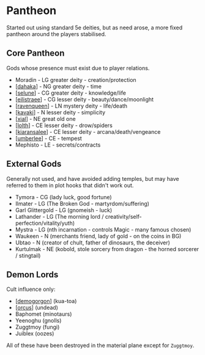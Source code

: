 # Pantheon
Started out using standard 5e deities, but as need arose, a more fixed pantheon around the players stabilised.

## Core Pantheon
Gods whose presence must exist due to player relations.

- Moradin - LG greater deity - creation/protection
- [[dahaka]] - NG greater deity - time
- [[selune]] - CG greater deity - knowledge/life
- [[eilistraee]] - CG lesser deity - beauty/dance/moonlight
- [[ravenqueen]] - LN mystery deity - life/death
- [[kavaki]] - N lesser deity - simplicity
- [[xial]] - NE great old one
- [[lolth]] - CE lesser deity - drow/spiders
- [[kiaransalee]] - CE lesser deity - arcana/death/vengeance
- [[umberlee]] - CE - tempest
- Mephisto - LE - secrets/contracts

## External Gods
Generally not used, and have avoided adding temples, but may have referred to them in plot hooks that didn't work out.

- Tymora - CG (lady luck, good fortune)
- Ilmater - LG (The Broken God - martyrdom/suffering)
- Garl Glittergold  - LG (gnomeish - luck)
- Lathander - LG (The morning lord / creativity/self-perfection/vitality/yuth)
- Mystra - LG (nth incarnation - controls Magic - many famous chosen)
- Waukeen  - N (merchants friend, lady of gold - on the coins in BG)
- Ubtao - N (creator of chult, father of dinosaurs, the deceiver)
- Kurtulmak  - NE (kobold, stole sorcery from dragon - the horned sorcerer / stingtail)

## Demon Lords
Cult influence only:

- [[demogorgon]] (kua-toa)
- [[orcus]] (undead)
- Baphomet (minotaurs)
- Yeenoghu (gnolls)
- Zuggtmoy (fungi)
- Juiblex (oozes)

All of these have been destroyed in the material plane except for `Zuggtmoy`.

[//begin]: # "Autogenerated link references for markdown compatibility"
[dahaka]: dahaka "Dahaka"
[selune]: selune "Selune"
[eilistraee]: eilistraee "Eilistraee"
[ravenqueen]: ravenqueen "Raven Queen"
[kavaki]: kavaki "Kavaki"
[xial]: xial "Xial"
[lolth]: lolth "Lolth"
[kiaransalee]: kiaransalee "Kiaransalee"
[umberlee]: umberlee "Umberlee"
[demogorgon]: demogorgon "Demogorgon"
[orcus]: orcus "Orcus"
[//end]: # "Autogenerated link references"

